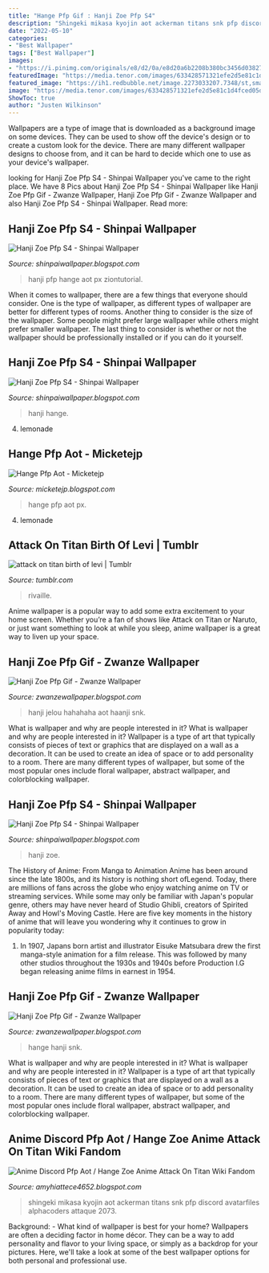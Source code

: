 ```yaml
---
title: "Hange Pfp Gif : Hanji Zoe Pfp S4"
description: "Shingeki mikasa kyojin aot ackerman titans snk pfp discord avatarfiles alphacoders attaque 2073"
date: "2022-05-10"
categories:
- "Best Wallpaper"
tags: ["Best Wallpaper"]
images:
- "https://i.pinimg.com/originals/e8/d2/0a/e8d20a6b2208b380bc3456d038270776.png"
featuredImage: "https://media.tenor.com/images/633428571321efe2d5e81c1d4fced05d/tenor.gif"
featured_image: "https://ih1.redbubble.net/image.2273033207.7348/st,small,507x507-pad,600x600,f8f8f8.jpg"
image: "https://media.tenor.com/images/633428571321efe2d5e81c1d4fced05d/tenor.gif"
ShowToc: true
author: "Justen Wilkinson"
---
```



Wallpapers are a type of image that is downloaded as a background image on some devices. They can be used to show off the device's design or to create a custom look for the device. There are many different wallpaper designs to choose from, and it can be hard to decide which one to use as your device's wallpaper.

	

		
looking for Hanji Zoe Pfp S4 - Shinpai Wallpaper you've came to the right place. We have 8 Pics about Hanji Zoe Pfp S4 - Shinpai Wallpaper like Hanji Zoe Pfp Gif - Zwanze Wallpaper, Hanji Zoe Pfp Gif - Zwanze Wallpaper and also Hanji Zoe Pfp S4 - Shinpai Wallpaper. Read more:
		
    
## Hanji Zoe Pfp S4 - Shinpai Wallpaper

<img loading=lazy src="https://wallpaperaccess.com/full/5138157.jpg" onerror="this.onerror=null;this.src='https://tse1.mm.bing.net/th?id=OIP.RoiEMliEZiUajgLSL2xwbwHaHa&amp;pid=15.1';" alt="Hanji Zoe Pfp S4 - Shinpai Wallpaper">

_Source: shinpaiwallpaper.blogspot.com_

>hanji pfp hange aot px ziontutorial. 

	

When it comes to wallpaper, there are a few things that everyone should consider. One is the type of wallpaper, as different types of wallpaper are better for different types of rooms. Another thing to consider is the size of the wallpaper. Some people might prefer large wallpaper while others might prefer smaller wallpaper. The last thing to consider is whether or not the wallpaper should be professionally installed or if you can do it yourself.

    
## Hanji Zoe Pfp S4 - Shinpai Wallpaper

<img loading=lazy src="https://i.pinimg.com/originals/e8/d2/0a/e8d20a6b2208b380bc3456d038270776.png" onerror="this.onerror=null;this.src='https://tse2.mm.bing.net/th?id=OIP.HrlJ1UC_OIS5l63P1nRznwAAAA&amp;pid=15.1';" alt="Hanji Zoe Pfp S4 - Shinpai Wallpaper">

_Source: shinpaiwallpaper.blogspot.com_

>hanji hange. 

	

4. lemonade 

    
## Hange Pfp Aot - Micketejp

<img loading=lazy src="https://ih1.redbubble.net/image.2273033207.7348/st,small,507x507-pad,600x600,f8f8f8.jpg" onerror="this.onerror=null;this.src='https://tse1.mm.bing.net/th?id=OIP.59zB5uNTgO0MptxUuldo-AHaHa&amp;pid=15.1';" alt="Hange Pfp Aot - Micketejp">

_Source: micketejp.blogspot.com_

>hange pfp aot px. 

	

4. lemonade 

    
## Attack On Titan Birth Of Levi | Tumblr

<img loading=lazy src="https://64.media.tumblr.com/936243681902d1220a10bba802e5d44b/tumblr_p4grkr5MZY1wmhyo6o1_500.gifv" onerror="this.onerror=null;this.src='https://tse2.mm.bing.net/th?id=OIP.Gvp4mdkl7nfuTThB_U3jiQHaEJ&amp;pid=15.1';" alt="attack on titan birth of levi | Tumblr">

_Source: tumblr.com_

>rivaille. 

	

Anime wallpaper is a popular way to add some extra excitement to your home screen. Whether you’re a fan of shows like Attack on Titan or Naruto, or just want something to look at while you sleep, anime wallpaper is a great way to liven up your space.

    
## Hanji Zoe Pfp Gif - Zwanze Wallpaper

<img loading=lazy src="https://media.tenor.com/images/633428571321efe2d5e81c1d4fced05d/tenor.gif" onerror="this.onerror=null;this.src='https://tse4.mm.bing.net/th?id=OIP.YzQoVxMh7-LV6BwdT87QXQAAAA&amp;pid=15.1';" alt="Hanji Zoe Pfp Gif - Zwanze Wallpaper">

_Source: zwanzewallpaper.blogspot.com_

>hanji jelou hahahaha aot haanji snk. 

	

What is wallpaper and why are people interested in it?
What is wallpaper and why are people interested in it?
Wallpaper is a type of art that typically consists of pieces of text or graphics that are displayed on a wall as a decoration. It can be used to create an idea of space or to add personality to a room. There are many different types of wallpaper, but some of the most popular ones include floral wallpaper, abstract wallpaper, and colorblocking wallpaper.

    
## Hanji Zoe Pfp S4 - Shinpai Wallpaper

<img loading=lazy src="https://64.media.tumblr.com/6ccce5d1341f91fd657513975dd9c1a2/834995c0fc1e63e6-9f/s1280x1920/c0c9c92abe09cdd5ead6f890b945345e4adb3516.jpg" onerror="this.onerror=null;this.src='https://tse4.mm.bing.net/th?id=OIP.z3RF0-lRLpDW-ILK5CfAOQHaHc&amp;pid=15.1';" alt="Hanji Zoe Pfp S4 - Shinpai Wallpaper">

_Source: shinpaiwallpaper.blogspot.com_

>hanji zoe. 

	

The History of Anime: From Manga to Animation
Anime has been around since the late 1800s, and its history is nothing short ofLegend. Today, there are millions of fans across the globe who enjoy watching anime on TV or streaming services. While some may only be familiar with Japan's popular genre, others may have never heard of Studio Ghibli, creators of Spirited Away and Howl's Moving Castle. Here are five key moments in the history of anime that will leave you wondering why it continues to grow in popularity today:
1) In 1907, Japans born artist and illustrator Eisuke Matsubara drew the first manga-style animation for a film release. This was followed by many other studios throughout the 1930s and 1940s before Production I.G began releasing anime films in earnest in 1954.

    
## Hanji Zoe Pfp Gif - Zwanze Wallpaper

<img loading=lazy src="https://thumbs.gfycat.com/EarlyAnotherCanadagoose-max-1mb.gif" onerror="this.onerror=null;this.src='https://tse1.mm.bing.net/th?id=OIP.tbYOcQW3pRPqds3eo-C33AAAAA&amp;pid=15.1';" alt="Hanji Zoe Pfp Gif - Zwanze Wallpaper">

_Source: zwanzewallpaper.blogspot.com_

>hange hanji snk. 

	

What is wallpaper and why are people interested in it?
What is wallpaper and why are people interested in it?
Wallpaper is a type of art that typically consists of pieces of text or graphics that are displayed on a wall as a decoration. It can be used to create an idea of space or to add personality to a room. There are many different types of wallpaper, but some of the most popular ones include floral wallpaper, abstract wallpaper, and colorblocking wallpaper.

    
## Anime Discord Pfp Aot / Hange Zoe Anime Attack On Titan Wiki Fandom

<img loading=lazy src="https://avatarfiles.alphacoders.com/123/thumb-123157.png" onerror="this.onerror=null;this.src='https://tse1.mm.bing.net/th?id=OIP.ey2gBzYDA0sFMz-snUDIPQAAAA&amp;pid=15.1';" alt="Anime Discord Pfp Aot / Hange Zoe Anime Attack On Titan Wiki Fandom">

_Source: amyhiattece4652.blogspot.com_

>shingeki mikasa kyojin aot ackerman titans snk pfp discord avatarfiles alphacoders attaque 2073. 

	

Background: - What kind of wallpaper is best for your home?
Wallpapers are often a deciding factor in home décor. They can be a way to add personality and flavor to your living space, or simply as a backdrop for your pictures. Here, we'll take a look at some of the best wallpaper options for both personal and professional use.

